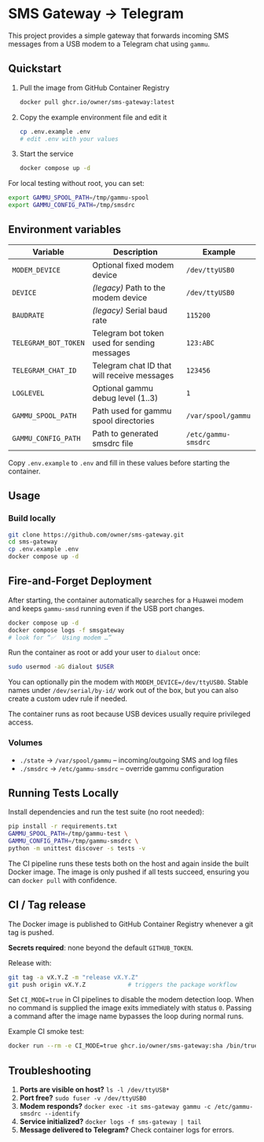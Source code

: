# SMS Gateway → Telegram

This project provides a simple gateway that forwards incoming SMS messages from a USB modem to a Telegram chat using `gammu`.

## Quickstart
1. Pull the image from GitHub Container Registry
   ```sh
   docker pull ghcr.io/owner/sms-gateway:latest
   ```
2. Copy the example environment file and edit it
   ```sh
   cp .env.example .env
   # edit .env with your values
   ```
3. Start the service
   ```sh
   docker compose up -d
   ```

For local testing without root, you can set:
```sh
export GAMMU_SPOOL_PATH=/tmp/gammu-spool
export GAMMU_CONFIG_PATH=/tmp/smsdrc
```

## Environment variables
| Variable | Description | Example |
|----------|-------------|---------|
| `MODEM_DEVICE` | Optional fixed modem device | `/dev/ttyUSB0` |
| `DEVICE` | *(legacy)* Path to the modem device | `/dev/ttyUSB0` |
| `BAUDRATE` | *(legacy)* Serial baud rate | `115200` |
| `TELEGRAM_BOT_TOKEN` | Telegram bot token used for sending messages | `123:ABC` |
| `TELEGRAM_CHAT_ID` | Telegram chat ID that will receive messages | `123456` |
| `LOGLEVEL` | Optional gammu debug level (1..3) | `1` |
| `GAMMU_SPOOL_PATH` | Path used for gammu spool directories | `/var/spool/gammu` |
| `GAMMU_CONFIG_PATH` | Path to generated smsdrc file | `/etc/gammu-smsdrc` |

Copy `.env.example` to `.env` and fill in these values before starting the container.

## Usage
### Build locally
```bash
git clone https://github.com/owner/sms-gateway.git
cd sms-gateway
cp .env.example .env
docker compose up -d
```

## Fire-and-Forget Deployment
After starting, the container automatically searches for a Huawei modem and keeps
`gammu-smsd` running even if the USB port changes.

```bash
docker compose up -d
docker compose logs -f smsgateway
# look for “✅  Using modem …”
```

Run the container as root or add your user to `dialout` once:
```bash
sudo usermod -aG dialout $USER
```

You can optionally pin the modem with `MODEM_DEVICE=/dev/ttyUSB0`.
Stable names under `/dev/serial/by-id/` work out of the box, but you can also
create a custom udev rule if needed.

The container runs as root because USB devices usually require privileged access.

### Volumes
- `./state` → `/var/spool/gammu` – incoming/outgoing SMS and log files
- `./smsdrc` → `/etc/gammu-smsdrc` – override gammu configuration

## Running Tests Locally
Install dependencies and run the test suite (no root needed):
```sh
pip install -r requirements.txt
GAMMU_SPOOL_PATH=/tmp/gammu-test \
GAMMU_CONFIG_PATH=/tmp/gammu-smsdrc \
python -m unittest discover -s tests -v
```

The CI pipeline runs these tests both on the host and again inside the built
Docker image. The image is only pushed if all tests succeed, ensuring you can
`docker pull` with confidence.

## CI / Tag release
The Docker image is published to GitHub Container Registry whenever a git tag is pushed.

**Secrets required**: none beyond the default `GITHUB_TOKEN`.

Release with:

```bash
git tag -a vX.Y.Z -m "release vX.Y.Z"
git push origin vX.Y.Z            # triggers the package workflow
```

Set `CI_MODE=true` in CI pipelines to disable the modem detection loop. When no
command is supplied the image exits immediately with status `0`. Passing a
command after the image name bypasses the loop during normal runs.

Example CI smoke test:

```sh
docker run --rm -e CI_MODE=true ghcr.io/owner/sms-gateway:sha /bin/true
```

## Troubleshooting
1. **Ports are visible on host?** `ls -l /dev/ttyUSB*`
2. **Port free?** `sudo fuser -v /dev/ttyUSB0`
3. **Modem responds?** `docker exec -it sms-gateway gammu -c /etc/gammu-smsdrc --identify`
4. **Service initialized?** `docker logs -f sms-gateway | tail`
5. **Message delivered to Telegram?** Check container logs for errors.
